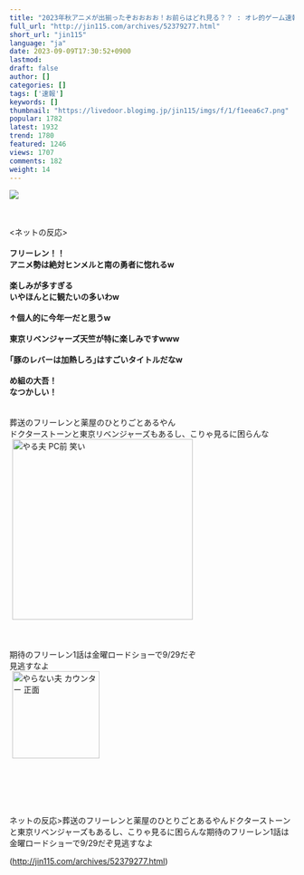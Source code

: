 ```yaml
---
title: "2023年秋アニメが出揃ったぞおおおお！お前らはどれ見る？？ : オレ的ゲーム速報＠刃"
full_url: "http://jin115.com/archives/52379277.html"
short_url: "jin115"
language: "ja"
date: 2023-09-09T17:30:52+0900
lastmod: 
draft: false
author: []
categories: []
tags: ['速報']
keywords: []
thumbnail: "https://livedoor.blogimg.jp/jin115/imgs/f/1/f1eea6c7.png"
popular: 1782
latest: 1932
trend: 1780
featured: 1246
views: 1707
comments: 182
weight: 14
---
```


![](https://livedoor.blogimg.jp/jin115/imgs/f/1/f1eea6c7.png)

<div><a name='more'></a> <br> <br> <ネットの反応><br> <br> <b>フリーレン！！<br> アニメ勢は絶対ヒンメルと南の勇者に惚れるw</b><br> <br> <b>楽しみが多すぎる<br> いやほんとに観たいの多いわw</b><br> <br> <b>↑個人的に今年一だと思うw</b><br> <br> <b>東京リベンジャーズ天竺が特に楽しみですwww</b><br> <br> <b>｢豚のレバーは加熱しろ｣はすごいタイトルだなw</b><br> <br> <b>め組の大吾！<br> なつかしい！</b><br> <br> <br> 葬送のフリーレンと薬屋のひとりごとあるやん<br> ドクターストーンと東京リベンジャーズもあるし、こりゃ見るに困らんな<br> <img src='https://livedoor.blogimg.jp/jin115/imgs/1/0/1045dbfc.gif' alt='やる夫 PC前 笑い' width='319' border='0' hspace='5' class='pict'><br> <br> <br> <br> 期待のフリーレン1話は金曜ロードショーで9/29だぞ<br> 見逃すなよ<br> <img src='https://livedoor.blogimg.jp/jin115/imgs/1/8/18f2180e.gif' alt='やらない夫 カウンター 正面' width='154' border='0' hspace='5' class='pict'><br> <br> <br> <br> <br> <br> <p>ネットの反応>葬送のフリーレンと薬屋のひとりごとあるやんドクターストーンと東京リベンジャーズもあるし、こりゃ見るに困らんな期待のフリーレン1話は金曜ロードショーで9/29だぞ見逃すなよ</p></div>

(http://jin115.com/archives/52379277.html)
